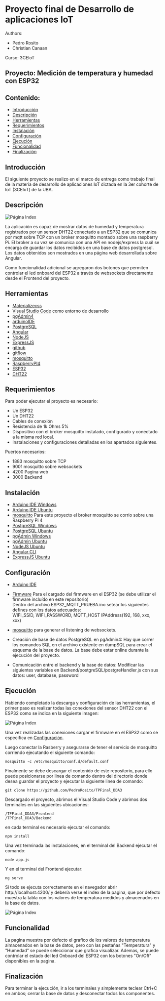 # Proyecto final de Desarrollo de aplicaciones IoT

Authors:
* Pedro Rosito
* Christian Canaan

Curso: 3CEIoT

## Proyecto: Medición de temperatura y humedad con ESP32

## Contenido:

* [Introducción](#Introducción)
* [Descripción](#Descripción)
* [Herramientas](#Herramientas)
* [Requerimientos](#Requerimientos)
* [Instalación](#Instalación)
* [Configuración](#Configuración)
* [Ejecución](#Ejecución)
* [Funcionalidad](#Funcionalidad)
* [Finalización](#Finalización)

## Introducción

El siguiente proyecto se realizo en el marco de entrega como trabajo final de la materia de desarrollo de aplicaciones IoT dictada en la 3er cohorte de IoT (3CEIoT) de la UBA.

## Descripción

![Página Index](doc/schema.png)

La aplicación es capaz de mostrar datos de humedad y temperatura registrados por un sensor DHT22 conectado a un ESP32 que se comunica por mqtt sobre TCP con un broker mosquitto montado sobre una raspberry Pi. El broker a su vez se comunica con una API en nodejs/express la cuál se encarga de guardar los datos recibidos en una base de datos postgresql. Los datos obtenidos son mostrados en una página web desarrollada sobre Angular.

Como funcionalidad adicional se agregaron dos botones que permiten controlar el led onboard del ESP32 a través de websockets directamente desde el Frontend del proyecto.


## Herramientas

* [Materializecss](https://materializecss.com/)
* [Visual Studio Code](https://code.visualstudio.com/) como entorno de desarrollo
* [pgAdmin4](https://www.pgadmin.org/docs/)
* [arduinoIDE](https://www.arduino.cc/en/software)
* [PostgreSQL](https://www.postgresql.org/docs/)
* [Angular](https://angular.io/docs)
* [NodeJS](https://nodejs.org/es/docs/)
* [ExpressJS](https://expressjs.com/es/)
* [github](https://github.com/)
* [gitflow](https://www.atlassian.com/es/git/tutorials/comparing-workflows/gitflow-workflow)
* [mosquitto](https://mosquitto.org/)
* [RaspberryPI4](https://www.raspberrypi.org/documentation/)
* [ESP32](https://www.espressif.com/en/products/modules/esp32)
* [DHT22](https://www.hwlibre.com/dht22/)


## Requerimientos

Para poder ejecutar el proyecto es necesario:
* Un ESP32
* Un DHT22
* Cables de conexión
* Resistencia de 1k Ohms 5%
* Dispositivo con el broker mosquitto instalado, configurado y conectado a la misma red local.
* Instalaciones y configuraciones detalladas en los apartados siguientes. 

Puertos necesarios: 
* 1883 mosquitto sobre TCP
* 9001 mosquitto sobre websockets
* 4200 Pagina web
* 3000 Backend

## Instalación

* [Arduino IDE Windows](https://randomnerdtutorials.com/installing-the-esp32-board-in-arduino-ide-windows-instructions/)
* [Arduino IDE Ubuntu](https://ubunlog.com/arduino-ide-en-ubuntu/)
* [mosquitto](https://randomnerdtutorials.com/how-to-install-mosquitto-broker-on-raspberry-pi/) Para este proyecto el broker mosquitto se corrio sobre una Raspberry Pi 4
* [PostgreSQL Windows](https://www.postgresql.org/download/windows/)
* [PostgreSQL Ubuntu](https://www.postgresql.org/download/linux/ubuntu/)
* [pgAdmin Windows](https://www.pgadmin.org/download/pgadmin-4-windows/)
* [pgAdmin Ubuntu](https://www.pgadmin.org/download/pgadmin-4-apt/)
* [NodeJS Ubuntu](https://www.geeksforgeeks.org/installation-of-node-js-on-linux/)
* [Angular CLI](https://desarrolloweb.com/articulos/angular-cli.html#:~:text=Angular%20CLI%20es%20una%20herramienta,se%20instala%20v%C3%ADa%20%22npm%22.)
* [ExpressJS Ubuntu](https://expressjs.com/es/starter/installing.html)

## Configuración

* [Arduino IDE](https://randomnerdtutorials.com/installing-the-esp32-board-in-arduino-ide-windows-instructions/)
* [Firmware](https://randomnerdtutorials.com/esp32-mqtt-publish-dht11-dht22-arduino/) Para el cargado del firmware en el ESP32 (se debe utilizar el firmware incluído en este repositorio) <br>
Dentro del archivo ESP32_MQTT_PRUEBA.ino setear los siguientes defines con los datos adecuados: <br>
WIFI_SSID, WIFI_PASSWORD, MQTT_HOST IPAddress(192, 168, xxx, xxx)

* [mosquitto](https://medium.com/@anant.lalchandani/dead-simple-mqtt-example-over-websockets-in-angular-b9fd5ff17b8e) para generar el listening de websockets.
* Creación de base de datos PostgreSQL en pgAdmin4: Hay que correr los comandos SQL en el archivo existente en dumpSQL para crear el esquema de la base de datos. La base debe estar online durante la ejecución del proyecto.
* Comunicación entre el backend y la base de datos: Modificar las siguientes variables en Backend/postgreSQL/postgreHandler.js con sus datos: 
user, database, password

## Ejecución

Habiendo completado la descarga y configuración de las herramientas, el primer paso es realizar todas las conexiones del sensor DHT22 con el ESP32 como se indica en la siguiente imagen:

![Página Index](doc/conexion.png)

Una vez realizadas las conexiones cargar el firmware en el ESP32 como se especifica en [Configuración](#Configuración).

Luego conectar la Rasberry y asegurarse de tener el servicio de mosquitto corriendo ejecutando el siguiente comando:
```
mosquitto -c /etc/mosquitto/conf.d/default.conf
```

Finalmente se debe descargar el contenido de este repositorio, para ello puede posicionarse por linea de comando dentro del directorio donde desea guardar el proyecto y ejecutar la siguiente linea de comando:

```
git clone https://github.com/PedroRosito/TPFinal_DDA3
```
Descargado el proyecto, abrimos el Visual Studio Code y abrimos dos terminales en las siguientes ubicaciones:
```
/TPFinal_DDA3/Frontend
/TPFinal_DDA3/Backend
```
en cada terminal es necesario ejecutar el comando:
```
npm install
```
Una vez terminada las instalaciones, en el terminal del Backend ejecutar el comando:
```
node app.js
```
Y en el terminal del Frontend ejecutar:
```
ng serve
```

Si todo se ejecuta correctamente en el navegador abrir http://localhost:4200/ y debería verse el index de la pagina, que por defecto muestra la tabla con los valores de temperatura medidos y almacenados en la base de datos. 

![Página Index](doc/index.png)

## Funcionalidad

La pagina muestra por defecto el grafico de los valores de temperatura almacenados en la base de datos, pero con las pestañas "Temperatura" y "Humedad" se puede seleccionar que grafica visualizar. Ademas, se puede controlar el estado del led Onboard del ESP32 con los botones "On/Off" disponibles en la pagina.

## Finalización
Para terminar la ejecución, ir a los terminales y simplemente teclear Ctrl+C en ambos; cerrar la base de datos y desconectar todos los componentes. 
